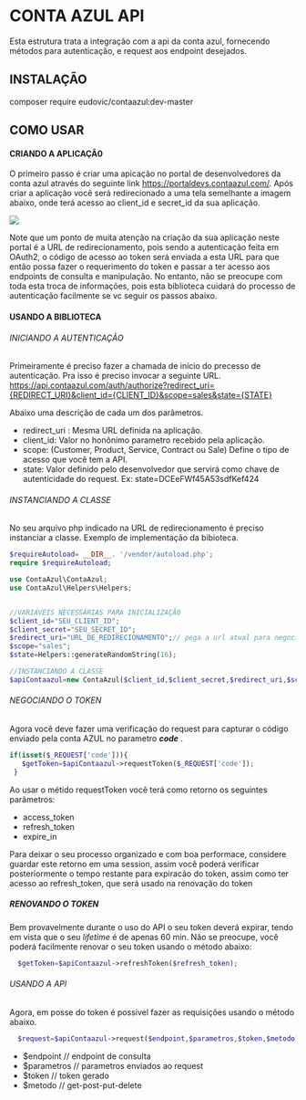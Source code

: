 # CONTA AZUL API
Esta estrutura trata a integração com a api da conta azul, fornecendo métodos para autenticação, e request aos endpoint desejados.

## INSTALAÇÃO
composer require eudovic/contaazul:dev-master

## COMO USAR
#### CRIANDO A APLICAÇÃ0
O primeiro passo é criar uma apicação no portal de desenvolvedores da conta azul através do seguinte link https://portaldevs.contaazul.com/.
Após criar a aplicação você será redirecionado a uma tela semelhante a imagem abaixo, onde terá acesso ao client_id e secret_id da sua aplicação.

![](http://www.conectes.com.br/git_imgs_docs/contaazul/telacontazul.jpg)

Note que um ponto de muita atenção na criação da sua aplicação neste portal é a URL de redirecionamento, pois sendo a autenticação feita em OAuth2, o código de acesso ao token será enviada a esta URL para que então possa fazer o requerimento do token e passar a ter acesso aos endpoints de consulta e manipulação.
No entanto, não se preocupe com toda esta troca de informações, pois esta biblioteca cuidará do processo de autenticação facilmente se vc seguir os passos abaixo.

#### USANDO A BIBLIOTECA
###### INICIANDO A AUTENTICAÇÃO
Primeiramente é preciso fazer a chamada de início do precesso de autenticação. Pra isso é preciso invocar a seguinte URL.
https://api.contaazul.com/auth/authorize?redirect_uri={REDIRECT_URI}&client_id={CLIENT_ID}&scope=sales&state={STATE}

Abaixo uma descrição de cada um dos parâmetros.
- redirect_uri : Mesma URL definida na aplicação.
- client_id: Valor no honônimo parametro recebido pela aplicação.
- scope: (Customer, Product, Service, Contract ou Sale) Define o tipo de acesso que você tem a API.
- state: Valor definido pelo desenvolvedor que servirá como chave de autenticidade do request. Ex: state=DCEeFWf45A53sdfKef424 

###### INSTANCIANDO A CLASSE
No seu arquivo php indicado na URL de redirecionamento é preciso instanciar a classe.
Exemplo de implementação da bibioteca.

```php
$requireAutoload= __DIR__. '/vendor/autoload.php';
require $requireAutoload;

use ContaAzul\ContaAzul;
use ContaAzul\Helpers\Helpers;


//VARIÁVEIS NECESSÁRIAS PARA INICIALIZAÇÃ0
$client_id="SEU_CLIENT_ID";
$client_secret="SEU_SECRET_ID";
$redirect_uri="URL_DE_REDIRECIONAMENTO";// pega a url atual para negociar os pedidos da URL de redirecionamento.
$scope="sales";
$state=Helpers::generateRandomString(16);

//INSTANCIANDO A CLASSE
$apiContaazul=new ContaAzul($client_id,$client_secret,$redirect_uri,$scope,$state);


```
###### NEGOCIANDO O TOKEN
 Agora você deve fazer uma verificação do request para capturar o código enviado pela conta AZUL no parametro ***code*** . 
 ```php
if(isset($_REQUEST['code'])){
	$getToken=$apiContaazul->requestToken($_REQUEST['code']);
  }
  ```
  Ao usar o métido requestToken você terá como retorno os seguintes parâmetros:
  -  access_token
  -   refresh_token
  -   expire_in
  
Para deixar o seu processo organizado e com boa performace, considere guardar este retorno em uma session, assim você poderá verificar posteriormente o tempo restante para expiracão do token, assim como ter acesso ao refresh_token, que será usado na renovação do token 
##### RENOVANDO O TOKEN
Bem provavelmente durante o uso do API o seu token deverá expirar, tendo em vista que o seu *lifetime* é de apenas 60 min. Não se preocupe, você poderá facilmente renovar o seu token usando o método abaixo:
```php
  $getToken=$apiContaazul->refreshToken($refresh_token);
```
###### USANDO A API
Agora, em posse do token é possivel fazer as requisições usando o método abaixo.
```php
  $request=$apiContaazul->request($endpoint,$parametros,$token,$metodo);
````
- $endpoint // endpoint de consulta
- $parametros // parametros enviados ao request
- $token // token gerado
- $metodo // get-post-put-delete

